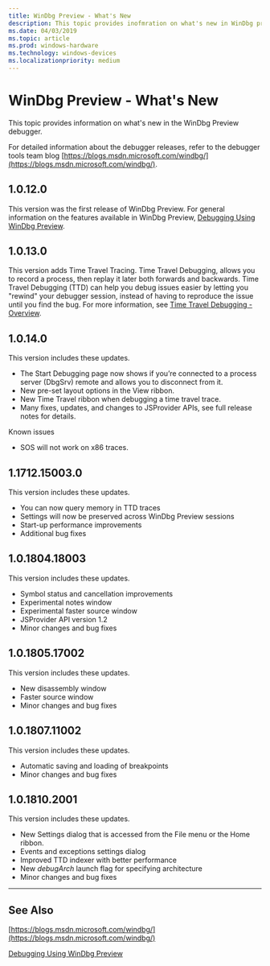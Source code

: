 ```yaml
---
title: WinDbg Preview - What's New 
description: This topic provides inofmration on what's new in WinDbg preview debugger.
ms.date: 04/03/2019
ms.topic: article
ms.prod: windows-hardware
ms.technology: windows-devices
ms.localizationpriority: medium
---
```


# WinDbg Preview - What's New

This topic provides information on what's new in the WinDbg Preview debugger. 

For detailed information about the debugger releases, refer to the debugger tools team blog [https://blogs.msdn.microsoft.com/windbg/](https://blogs.msdn.microsoft.com/windbg/).


## 1.0.12.0

This version was the first release of WinDbg Preview. For general information on the features available in WinDbg Preview, [Debugging Using WinDbg Preview](debugging-using-windbg-preview.md).


## 1.0.13.0

This version adds Time Travel Tracing. Time Travel Debugging, allows you to record a process, then replay it later both forwards and backwards. Time Travel Debugging (TTD) can help you debug issues easier by letting you "rewind" your debugger session, instead of having to reproduce the issue until you find the bug. For more information, see [Time Travel Debugging - Overview](time-travel-debugging-overview.md).


## 1.0.14.0

This version includes these updates.

- The Start Debugging page now shows if you’re connected to a process server (DbgSrv) remote and allows you to disconnect from it.
- New pre-set layout options in the View ribbon.
- New Time Travel ribbon when debugging a time travel trace.
- Many fixes, updates, and changes to JSProvider APIs, see full release notes for details.

Known issues
- SOS will not work on x86 traces.


## 1.1712.15003.0

This version includes these updates.

- You can now query memory in TTD traces
- Settings will now be preserved across WinDbg Preview sessions
- Start-up performance improvements
- Additional bug fixes

## 1.0.1804.18003

This version includes these updates.

- Symbol status and cancellation improvements
- Experimental notes window
- Experimental faster source window
- JSProvider API version 1.2
- Minor changes and bug fixes


## 1.0.1805.17002

This version includes these updates.

- New disassembly window
- Faster source window
- Minor changes and bug fixes

## 1.0.1807.11002 

This version includes these updates.

- Automatic saving and loading of breakpoints
- Minor changes and bug fixes

## 1.0.1810.2001 

This version includes these updates.

- New Settings dialog that is accessed from the File menu or the Home ribbon. 
- Events and exceptions settings dialog
- Improved TTD indexer with better performance
- New *debugArch* launch flag for specifying architecture
- Minor changes and bug fixes

---
 
## See Also


[https://blogs.msdn.microsoft.com/windbg/](https://blogs.msdn.microsoft.com/windbg/)

[Debugging Using WinDbg Preview](debugging-using-windbg-preview.md)
 





